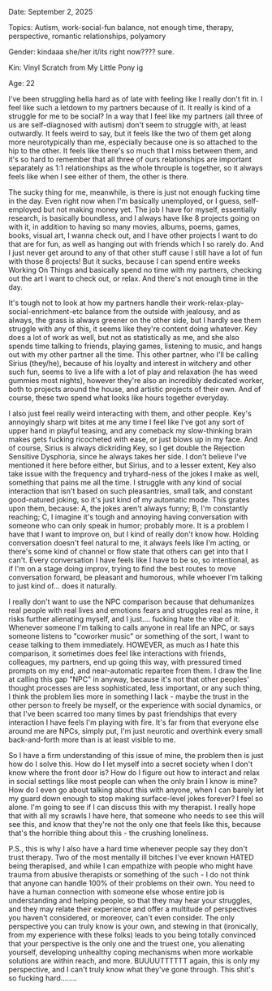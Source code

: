 Date: September 2, 2025

Topics: Autism, work-social-fun balance, not enough time, therapy, perspective, romantic relationships, polyamory

Gender: kindaaa she/her it/its right now???? sure.

Kin: Vinyl Scratch from My Little Pony ig

Age: 22

I've been struggling hella hard as of late with feeling like I really don't fit in. I feel like such a letdown to my partners because of it. It really is kind of a struggle for me to be social? In a way that I feel like my partners (all three of us are self-diagnosed with autism) don't seem to struggle with, at least outwardly. It feels weird to say, but it feels like the two of them get along more neurotypically than me, especially because one is so attached to the hip to the other. It feels like there's so much that I miss between them, and it's so hard to remember that all three of ours relationships are important separately as 1:1 relationships as the whole throuple is together, so it always feels like when I see either of them, the other is there.

The sucky thing for me, meanwhile, is there is just not enough fucking time in the day. Even right now when I'm basically unemployed, or I guess, self-employed but not making money yet. The job I have for myself, essentially research, is basically boundless, and I always have like 8 projects going on with it, in addition to having so many movies, albums, poems, games, books, visual art, I wanna check out, and I have other projects I want to do that are for fun, as well as hanging out with friends which I so rarely do. And I just never get around to any of that other stuff cause I still have a lot of fun with those 8 projects! But it sucks, because I can spend entire weeks Working On Things and basically spend no time with my partners, checking out the art I want to check out, or relax. And there's not enough time in the day.

It's tough not to look at how my partners handle their work-relax-play-social-enrichment-etc balance from the outside with jealousy, and as always, the grass is always greener on the other side, but I hardly see them struggle with any of this, it seems like they're content doing whatever. Key does a lot of work as well, but not as statistically as me, and she also spends time talking to friends, playing games, listening to music, and hangs out with my other partner all the time. This other partner, who I'll be calling Sirius (they/he), because of his loyalty and interest in witchery and other such fun, seems to live a life with a lot of play and relaxation (he has weed gummies most nights), however they're also an incredibly dedicated worker, both to projects around the house, and artistic projects of their own. And of course, these two spend what looks like hours together everyday.

I also just feel really weird interacting with them, and other people. Key's annoyingly sharp wit bites at me any time I feel like I've got any sort of upper hand in playful teasing, and any comeback my slow-thinking brain makes gets fucking ricocheted with ease, or just blows up in my face. And of course, Sirius is always dickriding Key, so I get double the Rejection Sensitive Dysphoria, since he always takes her side. I don't believe I've mentioned it here before either, but Sirius, and to a lesser extent, Key also take issue with the frequency and tryhard-ness of the jokes I make as well, something that pains me all the time. I struggle with any kind of social interaction that isn't based on such pleasantries, small talk, and constant good-natured joking, so it's just kind of my automatic mode. This grates upon them, because: A, the jokes aren't always funny; B, I'm constantly reaching; C, I imagine it's tough and annoying having conversation with someone who can only speak in humor; probably more. It is a problem I have that I want to improve on, but I kind of really don't know how. Holding conversation doesn't feel natural to me, it always feels like I'm acting, or there's some kind of channel or flow state that others can get into that I can't. Every conversation I have feels like I have to be so, so intentional, as if I'm on a stage doing improv, trying to find the best routes to move conversation forward, be pleasant and humorous, while whoever I'm talking to just kind of... does it naturally. 

I really don't want to use the NPC comparison because that dehumanizes real people with real lives and emotions fears and struggles real as mine, it risks further alienating myself, and I just.... fucking hate the vibe of it. Whenever someone I'm talking to calls anyone in real life an NPC, or says someone listens to "coworker music" or something of the sort, I want to cease talking to them immediately. HOWEVER, as much as I hate this comparison, it sometimes does feel like interactions with friends, colleagues, my partners, end up going this way, with pressured timed prompts on my end, and near-automatic repartee from them. I draw the line at calling this gap "NPC" in anyway, because it's not that other peoples' thought processes are less sophisticated, less important, or any such thing, I think the problem lies more in something I lack - maybe the trust in the other person to freely be myself, or the experience with social dynamics, or that I've been scarred too many times by past friendships that every interaction I have feels I'm playing with fire. It's far from that everyone else around me are NPCs, simply put, I'm just neurotic and overthink every small back-and-forth more than is at least visible to me. 

So I have a firm understanding of this issue of mine, the problem then is just how do I solve this. How do I let myself into a secret society when I don't know where the front door is? How do I figure out how to interact and relax in social settings like most people can when the only brain I know is mine? How do I even go about talking about this with anyone, when I can barely let my guard down enough to stop making surface-level jokes forever? I feel so alone. I'm going to see if I can discuss this with my therapist. I really hope that with all my scrawls I have here, that someone who needs to see this will see this, and know that they're not the only one that feels like this, because that's the horrible thing about this - the crushing loneliness.

P.S., this is why I also have a hard time whenever people say they don't trust therapy. Two of the most mentally ill bitches I've ever known HATED being therapised, and while I can empathize with people who might have trauma from abusive therapists or something of the such - I do not think that anyone can handle 100% of their problems on their own. You need to have a human connection with someone else whose entire job is understanding and helping people, so that they may hear your struggles, and they may relate their experience and offer a multitude of perspectives you haven't considered, or moreover, can't even consider. The only perspective you can truly know is your own, and stewing in that (ironically, from my experience with these folks) leads to you being totally convinced that your perspective is the only one and the truest one, you alienating yourself, developing unhealthy coping mechanisms when more workable solutions are within reach, and more. BUUUUTTTTTT again, this is only my perspective, and I can't truly know what they've gone through. This shit's so fucking hard........
